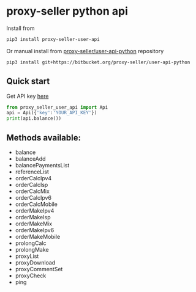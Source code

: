 # proxy-seller python api

Install from [ ](https:// )
```sh
pip3 install proxy-seller-user-api
```

Or manual install from [proxy-seller/user-api-python](https://bitbucket.org/proxy-seller/user-api-python) repository
```sh
pip3 install git+https://bitbucket.org/proxy-seller/user-api-python
```

## Quick start
Get API key [here](https://proxy-seller.com/personal/api/)
```py
from proxy_seller_user_api import Api
api = Api({'key':'YOUR_API_KEY'})
print(api.balance())
```

## Methods available:
* balance
* balanceAdd
* balancePaymentsList
* referenceList
* orderCalcIpv4
* orderCalcIsp
* orderCalcMix
* orderCalcIpv6
* orderCalcMobile
* orderMakeIpv4
* orderMakeIsp
* orderMakeMix
* orderMakeIpv6
* orderMakeMobile
* prolongCalc
* prolongMake
* proxyList
* proxyDownload
* proxyCommentSet
* proxyCheck
* ping